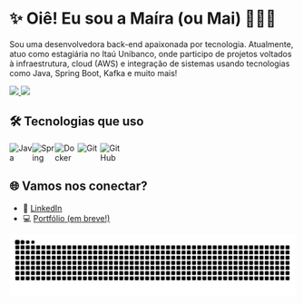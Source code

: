 # ✨ Oiê! Eu sou a Maíra (ou Mai) 👩🏾‍💻

Sou uma desenvolvedora back-end apaixonada por tecnologia. Atualmente, atuo como estagiária no Itaú Unibanco, onde participo de projetos voltados à infraestrutura, cloud (AWS) e integração de sistemas usando tecnologias como Java, Spring Boot, Kafka e muito mais!

<div>
    <a href="https://github.com/devllouise">
      <img width=400em src="https://github-readme-stats.vercel.app/api?username=devllouise&theme=synthwave"/>
      <img width=400em src="https://github-readme-stats.vercel.app/api/top-langs?username=devllouise&theme=synthwave&layout=compact&langs_count=8&card_width=320"/>
    </a>
</div>

## 🛠️ Tecnologias que uso

<div style="display: flex; flex-wrap: wrap;">
  <img src="https://cdn.jsdelivr.net/gh/devicons/devicon/icons/java/java-original.svg" width="40px" alt="Java"/>
  <img src="https://cdn.jsdelivr.net/gh/devicons/devicon/icons/spring/spring-original.svg" width="40px" alt="Spring"/>
  <img src="https://cdn.jsdelivr.net/gh/devicons/devicon/icons/docker/docker-original.svg" width="40px" alt="Docker"/>
  <img src="https://cdn.jsdelivr.net/gh/devicons/devicon/icons/git/git-original.svg" width="40px" alt="Git"/>
  <img src="https://cdn.jsdelivr.net/gh/devicons/devicon/icons/github/github-original.svg" width="40px" alt="GitHub"/>
</div>


## 🌐 Vamos nos conectar?

- 💼 [LinkedIn](https://www.linkedin.com/in/maira-silverio/)
- 💻 [Portfólio (em breve!)]()

![snake gif](https://github.com/devllouise/devllouise/blob/output/github-contribution-grid-snake.svg)
